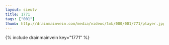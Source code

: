 ```yaml
--- 
layout: sieutv
title: 1771
tags: ["001"]
thumb: http://drainmainvein.com/media/videos/tmb/000/001/771/player.jpg
---
```

{% include drainmainvein key="1771" %} 
